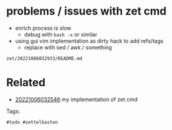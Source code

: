 # problems / issues with zet cmd

- enrich process is slow
  - debug with `bash -x` or similar
- using gui vim implementation as dirty hack to add refs/tags
  - replace with sed / awk / something

` zet/20221006032933/README.md `

# Related

- [20221006032546](/zet/20221006032546/README.md) my implementation of zet cmd

Tags:

    #todo #zettelkasten 
